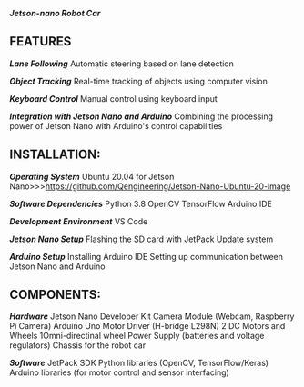 ***Jetson-nano Robot Car***

## FEATURES

***Lane Following***
Automatic steering based on lane detection

***Object Tracking***
Real-time tracking of objects using computer vision

***Keyboard Control***
Manual control using keyboard input

***Integration with Jetson Nano and Arduino***
Combining the processing power of Jetson Nano with Arduino's control capabilities

## INSTALLATION:

***Operating System***
Ubuntu 20.04 for Jetson Nano>>>https://github.com/Qengineering/Jetson-Nano-Ubuntu-20-image

***Software Dependencies***
Python 3.8
OpenCV
TensorFlow
Arduino IDE

***Development Environment***
 VS Code
 
***Jetson Nano Setup***
Flashing the SD card with JetPack
Update system

***Arduino Setup***
Installing Arduino IDE
Setting up communication between Jetson Nano and Arduino

## COMPONENTS:

***Hardware***
Jetson Nano Developer Kit
Camera Module (Webcam, Raspberry Pi Camera)
Arduino Uno 
Motor Driver (H-bridge L298N)
2 DC Motors and Wheels
1Omni-directinal wheel
Power Supply (batteries and voltage regulators)
Chassis for the robot car

***Software***
JetPack SDK
Python libraries (OpenCV, TensorFlow/Keras)
Arduino libraries (for motor control and sensor interfacing)

